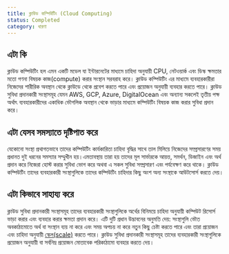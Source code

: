 ```yaml
---
title: ক্লাউড কম্পিউটিং (Cloud Computing)
status: Completed
category: ধারণা
---
```


## এটা কি

ক্লাউড কম্পিউটিং হল এমন একটি মডেল যা ইন্টারনেটের মাধ্যমে চাহিদা অনুযায়ী CPU, নেটওয়ার্ক এবং ডিস্ক ক্ষমতার মতো গণনা বিষয়ক কাজ(compute) করার সংস্থান সরবরাহ করে। ক্লাউড কম্পিউটিং এর মাধ্যমে ব্যবহারকারীরা নিজেদের শারীরিক অবস্থান  থেকে ক্লাউডে থেকে প্রবেশ করতে পারে এবং প্রয়োজন অনুযায়ী ব্যবহার করতে পারে। ক্লাউড সুবিধা প্রদানকারী সংস্থাসমূহ যেমন AWS, GCP, Azure, DigitalOcean এবং অন্যান্য সকলেই তৃতীয় পক্ষ অর্থাৎ ব্যবহারকারীদের একাধিক ভৌগলিক অবস্থান থেকে ভাড়ার মাধ্যমে কম্পিউটিং বিষয়ক কাজ করার সুবিধা প্রদান করে। 

## এটা যেসব সমস্যাতে দৃষ্টিপাত করে

যেকোনো সংস্থা প্রথাগতভাবে তাদের কম্পিউটিং কার্যকারিতা চাহিদা বৃদ্ধির সাথে তাল মিলিয়ে নিজেদের সম্প্রসারণের সময় প্রধানত দুই ধরনের সমস্যার সম্মুখীন হয়।এমতাবস্থায় তারা হয় তাদের মূল সার্ভারকে আয়ত্ত, সমর্থন, ডিজাইন এবং অর্থ প্রদান করে নিজেরা হোস্ট করার সুবিধা ভোগ করে অথবা এ সকল সুবিধা সম্প্রসারণ এবং পর্যবেক্ষণ করে থাকে। ক্লাউড কম্পিউটিং তাদের ব্যবহারকারী সংস্থাগুলিকে তাদের কম্পিউটিং চাহিদার কিছু অংশ অন্য সংস্থাকে আউটসোর্স করতে দেয়।

## এটা কিভাবে সাহায্য করে

ক্লাউড সুবিধা প্রদানকারী সংস্থাসমূহ তাদের ব্যবহারকারী সংস্থাগুলিকে অর্থের বিনিময়ে চাহিদা অনুযায়ী কম্পিউট রিসোর্স ভাড়া করার এবং ব্যবহার করার ক্ষমতা প্রদান করে। এটি দুটি প্রধান উদ্ভাবনের অনুমতি দেয়: সংস্থাগুলি ভৌত অবকাঠামোতে অর্থ বা সংস্থান ব্যয় না করে এবং সময় অপচয় না করে নতুন কিছু চেষ্টা করতে পারে এবং তারা প্রয়োজন এবং চাহিদা অনুযায়ী [স্কেল(scale)](/scalability/) করতে পারে। ক্লাউড সুবিধা প্রদানকারী সংস্থাসমূহ তাদের ব্যবহারকারী সংস্থাগুলিকে প্রয়োজন অনুযায়ী বা সর্বনিম্ন প্রয়োজন মোতাবেক পরিকাঠামো ব্যবহার করতে দেয়।

